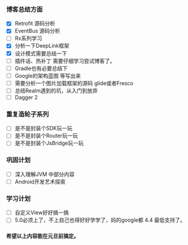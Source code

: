 
### 博客总结方面

- [x] Retrofit 源码分析
- [x] EventBus 源码分析
- [ ] Rx系列学习
- [x] 分析一下DeepLink框架
- [x] 设计模式需要总结一下
- [ ] 插件话、热补丁 需要仔细学习尝试博客了。
- [ ] Gradle也有必要总结下
- [ ] Google的架构蓝图 等写出来
- [ ] 需要分析一个图片加载框架的源码 glide或者Fresco
- [ ] 总结Realm遇到的坑，从入门到放弃
- [ ] Dagger 2

### 重复造轮子系列

- [ ] 是不是封装个SDK玩一玩
- [ ] 是不是封装个Router玩一玩
- [ ] 是不是封装个JsBridge玩一玩

### 巩固计划

- [ ] 深入理解JVM 中部分内容
- [ ] Android开发艺术探索

### 学习计划

- [ ] 自定义View好好搞一搞
- [ ] 5.0必须上了，不上自己也得好好学学了，妈的google都 4.4 最低支持了。

### 
 **希望以上内容能在元旦前搞定。**

